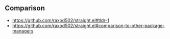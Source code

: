 ## Comparison

- https://github.com/raxod502/straight.el#tldr-1
- https://github.com/raxod502/straight.el#comparison-to-other-package-managers